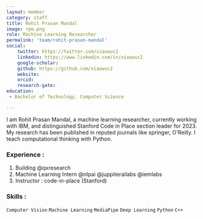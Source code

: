 ```yaml
---
layout: member
category: staff
title: Rohit Prasan Mandal
image: rpm.png
role: Machine Learning Researcher
permalink: 'team/rohit-prasan-mandal'
social:
    twitter: https://twitter.com/xiaowuc2
    linkedin: https://www.linkedin.com/in/xiaowuc2
    google-scholar: 
    github: https://github.com/xiaowuc2
    website:
    orcid: 
    research-gate: 
education:
 - Bachelor of Technology, Computer Science 

---
```


I am Rohit Prasan Mandal, a machine learning researcher, currently working with IBM, and distinguished Stanford Code in Place section leader for 2023. My research has been published in reputed journals like springer, O'Reilly. I teach computational thinking with Python. 

### Experience : 

1. Building @qxresearch 
2. Machine Learning Intern @nlpai @juppiterailabs @iemlabs   
3. Instructor : code-in-place (Stanford)
              
### Skills : 

`Computer Vision` `Machine Learning` `MediaPipe` `Deep Learning` `Python` `C++`
